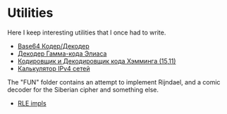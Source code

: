 # Utilities
Here I keep interesting utilities that I once had to write.

- [Base64 Кодер/Декодер](/Coders%20%26%20Decoders/base64)
- [Декодер Гамма-кода Элиаса](/Coders%20%26%20Decoders/EliasDecoder)
- [Кодировщик и Декодировщик кода Хэмминга (15,11)](/Coders%20%26%20Decoders/Hamming)
- [Калькулятор IPv4 сетей](/CalcIPv4)
  
The "FUN" folder contains an attempt to implement Rijndael, and a comic decoder for the Siberian cipher and something else.

- [RLE impls](/FUN/RLE.cpp)
